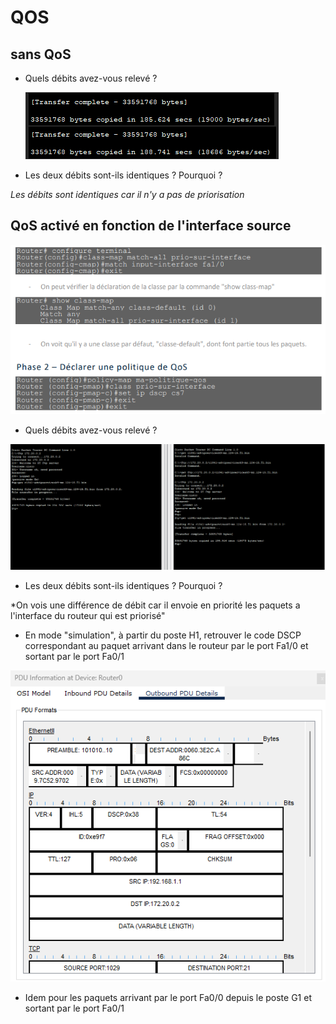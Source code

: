 # QOS

## sans QoS

- Quels débits avez-vous relevé ?

  ![alt text](image-2.png)

- Les deux débits sont-ils identiques ? Pourquoi ?

*Les débits sont identiques car il n'y a pas de priorisation*


## QoS activé en fonction de l'interface source

![alt text](image.png)

- Quels débits avez-vous relevé ?

![alt text](image-1.png)
  
- Les deux débits sont-ils identiques ? Pourquoi ?

*On vois une différence de débit car il envoie en priorité les paquets a l'interface du routeur qui est priorisé"

- En mode "simulation", à partir du poste H1, retrouver le code DSCP correspondant au paquet
arrivant dans le routeur par le port Fa1/0 et sortant par le port Fa0/1

![alt text](image-3.png)

- Idem pour les paquets arrivant par le port Fa0/0 depuis le poste G1 et sortant par le port Fa0/1

